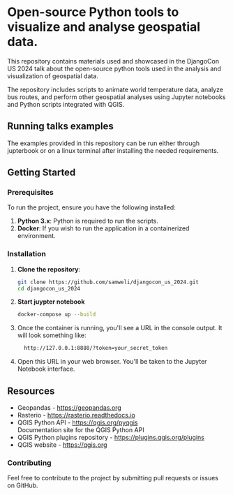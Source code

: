 # Open-source Python tools to visualize and analyse geospatial data.

This repository contains materials used and showcased in the DjangoCon US 2024 talk about
the open-source python tools used in the analysis and visualization of geospatial data.

The repository includes scripts to animate world temperature data, analyze bus routes, and perform other geospatial analyses using Jupyter notebooks and Python scripts integrated with QGIS.


## Running talks examples

The examples provided in this repository can be run either through jupterbook or on a linux terminal 
after installing the needed requirements.


## Getting Started

### Prerequisites

To run the project, ensure you have the following installed:

1. **Python 3.x**: Python is required to run the scripts.
3. **Docker**: If you wish to run the application in a containerized environment.

### Installation

1. **Clone the repository**:
   ```bash
   git clone https://github.com/samweli/djangocon_us_2024.git
   cd djangocon_us_2024
2. **Start juypter notebook**
   ```bash
   docker-compose up --build
3. Once the container is running, you'll see a URL in the console output. It will look something like:
    ```bash 
      http://127.0.0.1:8888/?token=your_secret_token 
    ```
4. Open this URL in your web browser. You'll be taken to the Jupyter Notebook interface.


## Resources 
- Geopandas - https://geopandas.org
- Rasterio - https://rasterio.readthedocs.io
- QGIS Python API - https://qgis.org/pyqgis <br>
  Documentation site for the QGIS Python API
- QGIS Python plugins repository -  https://plugins.qgis.org/plugins
- QGIS website - https://qgis.org

### Contributing
Feel free to contribute to the project by submitting pull requests or issues on GitHub.